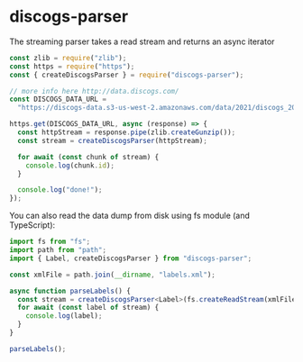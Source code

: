 # discogs-parser

The streaming parser takes a read stream and returns an async iterator

```javascript
const zlib = require("zlib");
const https = require("https");
const { createDiscogsParser } = require("discogs-parser");

// more info here http://data.discogs.com/
const DISCOGS_DATA_URL =
  "https://discogs-data.s3-us-west-2.amazonaws.com/data/2021/discogs_20210501_artists.xml.gz";

https.get(DISCOGS_DATA_URL, async (response) => {
  const httpStream = response.pipe(zlib.createGunzip());
  const stream = createDiscogsParser(httpStream);

  for await (const chunk of stream) {
    console.log(chunk.id);
  }

  console.log("done!");
});
```

You can also read the data dump from disk using fs module (and TypeScript):

```typescript
import fs from "fs";
import path from "path";
import { Label, createDiscogsParser } from "discogs-parser";

const xmlFile = path.join(__dirname, "labels.xml");

async function parseLabels() {
  const stream = createDiscogsParser<Label>(fs.createReadStream(xmlFile));
  for await (const label of stream) {
    console.log(label);
  }
}

parseLabels();
```
